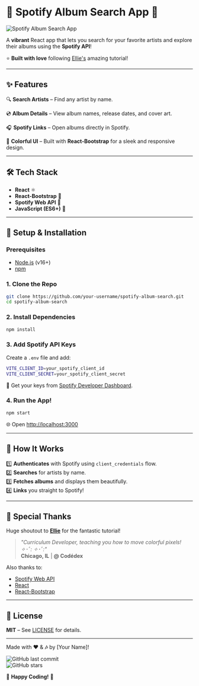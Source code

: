 # 🎵 Spotify Album Search App 🎵  

![Spotify Album Search App](https://i.imgur.com/JKvzW9m.png)  

A **vibrant** React app that lets you search for your favorite artists and explore their albums using the **Spotify API**!  

⭐ **Built with love** following [Ellie's](https://github.com/ellie) amazing tutorial!  

---

## ✨ **Features**  

🔍 **Search Artists** – Find any artist by name.  

💿 **Album Details** – View album names, release dates, and cover art.  

🎧 **Spotify Links** – Open albums directly in Spotify.  

🎨 **Colorful UI** – Built with **React-Bootstrap** for a sleek and responsive design.  

---

## 🛠 **Tech Stack**  

- **React** ⚛️  
- **React-Bootstrap** 🎨  
- **Spotify Web API** 🎵  
- **JavaScript (ES6+)** 📜  

---

## 🚀 **Setup & Installation**  

### **Prerequisites**  
- [Node.js](https://nodejs.org/) (v16+)  
- [npm](https://www.npmjs.com/)  

### **1. Clone the Repo**  
```bash
git clone https://github.com/your-username/spotify-album-search.git
cd spotify-album-search
```

### **2. Install Dependencies**  
```bash
npm install
```

### **3. Add Spotify API Keys**  
Create a `.env` file and add:  
```bash
VITE_CLIENT_ID=your_spotify_client_id
VITE_CLIENT_SECRET=your_spotify_client_secret
```
🔗 Get your keys from [Spotify Developer Dashboard](https://developer.spotify.com/dashboard/applications).  

### **4. Run the App!**  
```bash
npm start
```
🌐 Open [http://localhost:3000](http://localhost:3000)  

---

## 🎨 **How It Works**  

1️⃣ **Authenticates** with Spotify using `client_credentials` flow.  
2️⃣ **Searches** for artists by name.  
3️⃣ **Fetches albums** and displays them beautifully.  
4️⃣ **Links** you straight to Spotify!  

---

## 🙏 **Special Thanks**  

Huge shoutout to **[Ellie](https://github.com/ellie)** for the fantastic tutorial!  

> *"Curriculum Developer, teaching you how to move colorful pixels! ✧･ﾟ: *✧･ﾟ:*"*  
> **Chicago, IL** | **@ Codédex**  

Also thanks to:  
- [Spotify Web API](https://developer.spotify.com/documentation/web-api/)  
- [React](https://reactjs.org/)  
- [React-Bootstrap](https://react-bootstrap.github.io/)  

---

## 📜 **License**  
**MIT** – See [LICENSE](LICENSE) for details.  

---

Made with **❤️** & **🎶** by [Your Name]!  

![GitHub last commit](https://img.shields.io/github/last-commit/your-username/spotify-album-search?color=purple&style=flat-square)  
![GitHub stars](https://img.shields.io/github/stars/your-username/spotify-album-search?style=social)  

🚀 **Happy Coding!** 🚀
